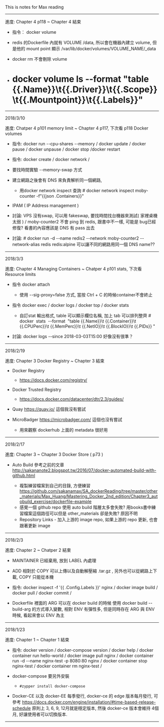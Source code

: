 This is notes for Max reading

-------------------------------------

進度: Chapter 4 p118 ~ Chapter 4 結束

* 指令： docker volume

* redis 的Dockerfile 內就有 VOLUME /data, 所以會在機器內建立 volume, 但是他的 mount point 顯示 /var/lib/docker/volumes/VOLUME_NAME/_data

* docker rm 不會刪除 volume

* # docker volume ls --format "table {{.Name}}\t{{.Driver}}\t{{.Scope}}\t{{.Mountpoint}}\t{{.Labels}}"

-------------------------------------

2018/3/10

進度: Chatper 4 p101 memory limit ~ Chapter 4 p117, 下次看 p118 Docker volumes

* 指令: docker run --cpu-shares  --memory / docker update / docker pause / docker unpause / docker stop /docker restart

* 指令: docker create / docker network /

* 要找時間實驗 --memory-swap 方式

* 建立網路之後會有 DNS 來負責解析同一個網路, 
	* 用docker network inspect 查詢 # docker network inspect moby-counter -f"{{json .Containers}}"
* IPAM ( IP Address management )

* 討論: VPS 沒有swap, 可以用 fakeswap, 要找時間找台機器來測試( 家裡桌機太弱 ) / moby-counter2 不會 ping 到 redis, 跟書中不一樣, 可能是 bug已經修復? 看書的內容應該是 DNS 有 pass 出去

* 討論: # docker run -d --name redis2 --network moby-counter2 --network-alias redis redis:alpine 可以讓不同的網路用同一個 DNS name??

-------------------------------------

2018/3/3

進度: Chapter 4 Managing Containers ~ Chatper 4 p101 stats, 下次看 Resource limits

* 指令 docker attach
	* 使用 --sig-proxy=false 方式, 當按 Ctrl + C 的時候container不會終止

* 指令 docker exec / docker logs / docker top / docker stats
	* 自訂stat 輸出格式, table 可以顯示欄位名稱, 加上 tab 可以排列整齊 # docker  stats  --format  "table {{.Name}}\t {{.Container}}\t {{.CPUPerc}}\t {{.MemPerc}}\t {{.NetIO}}\t {{.BlockIO}}\t {{.PIDs}} "

* 討論: docker logs --since 2018-03-03T15:00 好像沒有很準？

-------------------------------------

2018/2/19

進度: Chapter 3 Docker Registry ~ Chapter 3 結束

* Docker Registry
	* https://docs.docker.com/registry/

* Docker Trusted Registry
	* https://docs.docker.com/datacenter/dtr/2.3/guides/

* Quay https://quay.io/ 這個我沒有嘗試

* MicroBadger https://microbadger.com/ 這個也沒有嘗試
	* 用來觀察 dockerhub 上面的 metadata 很好用


-------------------------------------

2018/2/17

進度: Chapter 3 ~ Chapter 3 Docker Store ( p73 )

* Auto Build 參考之前的文章 http://sakananote2.blogspot.tw/2016/07/docker-automated-build-with-github.html

	* 複製練習檔案到自己的目錄, 方便練習 https://github.com/sakanamax/SA_dockerReading/tree/master/other_materials/Max_Huang/Mastering_Docker_2nd_edition/Chapter3_autobuild_exercise/dockerfile-example
	* 感覺一個 github repo 使用 auto build 階層太多會失敗? 用books書中練習檔案這個路徑可以但是 other_materials 卻是失敗? 原因不明
	* Repository Links - 加入上游的 image repo, 如果上游的 repo 更新, 也會跟著更新 image


-------------------------------------

2018/2/3

進度: Chapter 2 ~ Chatper 2 結束

* MAINTAINER 已經棄用, 放到 LABEL 內處理

* ADD 相對於 COPY 可以上傳以及自動解壓縮 .tar.gz , 另外也可以從網路上下載, COPY 只能從本機

* 指令: docker inspect -f '{{ .Config.Labels }}' nginx / docker image build / docker pull / docker commit /

* Dockerfile 裡面的 ARG 可以在 docker build 的時候 使用 docker build --build-arg 的方式導入變數, 相對 ENV 有彈性多, 但是同時存在 ARG 與 ENV 時候, 看起來會以 ENV 為主

-------------------------------------

2018/1/23

進度: Chapter 1 ~ Chapter 1 結束

* 指令: docker version / docker-compose version / docker help / docker container run hello-world / docker image pull nginx / docker container run -d --name nginx-test -p 8080:80 nginx / docker container stop nginx-test / docker container rm nginx-test / 

* docker-compose 要另外安裝

	* `#zypper install docker-compose`

* Docker-CE 以及 docker-EE 每季發行, docker-ce 的 edge 版本每月發行, 可參考 https://docs.docker.com/engine/installation/#time-based-release-schedule 原則上 3, 6, 9, 12月就是穩定版本, 然後 docker-ce 版本會維持 4個月, 好讓使用者可以切換版本.

-------------------------------------

